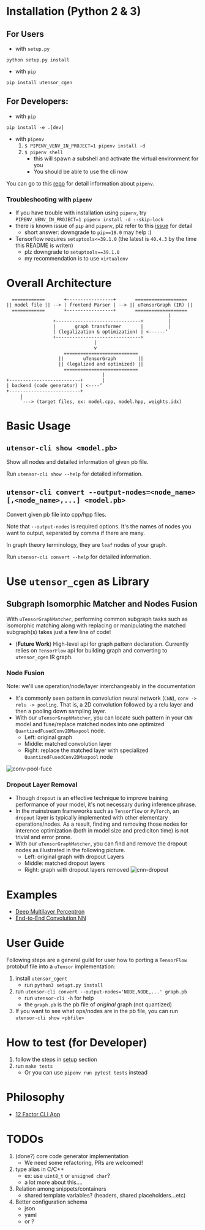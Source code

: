 # Installation (Python 2 & 3)

## For Users

- with `setup.py`
```
python setup.py install
```

- with `pip`
```
pip install utensor_cgen
```

## For Developers:

- with `pip`
```
pip install -e .[dev]
```

- with `pipenv`
    1. `$ PIPENV_VENV_IN_PROJECT=1 pipenv install -d`
    2. `$ pipenv shell`
        - this will spawn a subshell and activate the virtual environment for you
        - You should be able to use the cli now  

You can go to this [repo](https://github.com/pypa/pipenv) for detail information about `pipenv`.

### Troubleshooting with `pipenv`

- If you have trouble with installation using `pipenv`, try `PIPENV_VENV_IN_PROJECT=1 pipenv install -d --skip-lock`
- there is known issue of `pip` and `pipenv`, plz refer to this [issue](https://github.com/pypa/pipenv/issues/2924) for detail
    - short answer: downgrade to `pip==18.0` may help :)
- Tensorflow requires `setuptools<=39.1.0` (the latest is `40.4.3` by the time this README is writen)
    - plz downgrade to `setuptools==39.1.0`
    - my recommendation is to use `virtualenv`

# Overall Architecture

```
  ============       +-----------------+       ===================
|| model file || --> | frontend Parser | --> || uTensorGraph (IR) || 
  ============       +-----------------+       ===================
                                                           |
                 +-------------------------------+         |
                 |       graph transformer       |         |
                 | (legalization & optimization) | <------‘ 
                 +-------------------------------+
                                |
                                v
                     ===========================
                   ||       uTensorGraph        ||
                   || (legalized and optimized) ||
                     ===========================
                                   |
+--------------------------+       |
| backend (code generator) | <----‘  
+--------------------------+
     |
     `---> (target files, ex: model.cpp, model.hpp, weights.idx)
```

# Basic Usage

## `utensor-cli show <model.pb>`

Show all nodes and detailed information of given pb file.

Run `utensor-cli show --help` for detailed information.

## `utensor-cli convert --output-nodes=<node_name>[,<node_name>,...] <model.pb>`

Convert given pb file into cpp/hpp files.

Note that `--output-nodes` is required options. It's the names of nodes you want to output, seperated by comma if there are many.

In graph theory terminology, they are `leaf` nodes of your graph.

Run `utensor-cli convert --help` for detailed information.

# Use `utensor_cgen` as Library

## Subgraph Isomorphic Matcher and Nodes Fusion

With `uTensorGraphMatcher`, performing common subgraph tasks such as isomorphic matching along with replacing or manipulating the matched subgraph(s) takes just a few line of code!

- (**Future Work**) High-level api for graph pattern declaration. Currently relies on `TensorFlow` api for building graph and converting to `utensor_cgen` IR graph.

### Node Fusion

Note: we'll use operation/node/layer interchangeably in the documentation

- It's commonly seen pattern in convolution neural network (`CNN`), `conv -> relu -> pooling`. That is, a 2D convolution followed by a relu layer and then a pooling down sampling layer.
- With our `uTensorGraphMatcher`, you can locate such pattern in your `CNN` model and fuse/replace matched nodes into one optimized `QuantizedFusedConv2DMaxpool` node.
    - Left: original graph
    - Middle: matched convolution layer
    - Right: replace the matched layer with specialized `QuantizedFusedConv2DMaxpool` node

![conv-pool-fuce](images/conv_pool_fuse.png)

### Dropout Layer Removal

- Though `dropout` is an effective technique to improve training performance of your model, it's not necessary during inference phrase.
- In the mainstream frameworks such as `Tensorflow` or `PyTorch`, an `dropout` layer is typically implemented with other elementary operations/nodes. As a result, finding and removing those nodes for interence optimization (both in model size and prediciton time) is not trivial and error prone.
- With our `uTensorGraphMatcher`, you can find and remove the dropout nodes as illustrated in the following picture.
    - Left: original graph with dropout Layers
    - Middle: matched dropout layers
    - Right: graph with dropout layers removed
![cnn-dropout](images/cnn_dropout.png)

# Examples

- [Deep Multilayer Perceptron](https://github.com/uTensor/utensor_cgen/tree/develop/tests/deep_mlp)
- [End-to-End Convolution NN](https://github.com/uTensor/simple_cnn_tutorial)


# User Guide

Following steps are a general guild for user how to porting a `TensorFlow` protobuf file into a `uTensor` implementation:

1. install `utensor_cgent`
    - run `python3 setupt.py install`
2. run `utensor-cli convert --output-nodes='NODE,NODE,...' graph.pb`
    - run `utensor-cli -h` for help
    - the `graph.pb` is the pb file of *original* graph (not quantized)
3. If you want to see what ops/nodes are in the pb file, you can run `utensor-cli show <pbfile>`

# How to test (for Developer)

1. follow the steps in [setup](#setup-with-pipenv) section
2. run `make tests`
    - Or you can use `pipenv run pytest tests` instead

# Philosophy

- [12 Factor CLI App](https://medium.com/@jdxcode/12-factor-cli-apps-dd3c227a0e46?fbclid=IwAR1Gfq0D7oh3b-mXaIMV3RwYu39TAPrPXfz5sBKC4Rz1t-cckvC8WjBVl_w)

# TODOs
1. (done?) core code generator implementation
    - We need some refactoring, PRs are welcomed!
2. type alias in C/C++
    - ex: use `uint8_t` or `unsigned char`?
    - a lot more about this.... 
3. Relation among snippets/containers
    - shared template variables? (headers, shared placeholders...etc)
4. Better configuration schema
    - json
    - yaml
    - or ?
